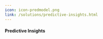 ```yaml
---
icon: icon-predmodel.png
link: /solutions/predictive-insights.html
---
```


#### Predictive Insights
